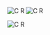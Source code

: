 ![C R](https://github.com/user-attachments/assets/fa92c7ef-aca8-4dc0-be09-323063291c3a)
![C R](https://github.com/user-attachments/assets/e79cc2c8-fe8e-445e-a90f-e4111f72d1d8)

![C R](https://github.com/user-attachments/assets/6f6e5888-5d56-44e0-9bd7-16d0683a86af)
